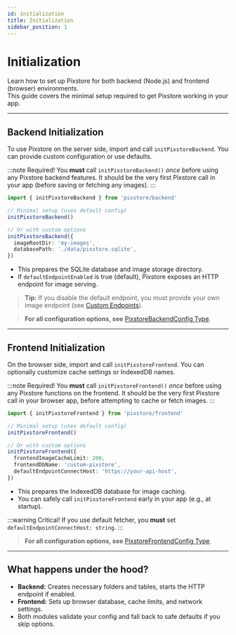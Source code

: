 ```yaml
---
id: initialization
title: Initialization
sidebar_position: 1
---
```


# Initialization

Learn how to set up Pixstore for both backend (Node.js) and frontend (browser) environments.  
This guide covers the minimal setup required to get Pixstore working in your app.

---

## Backend Initialization

To use Pixstore on the server side, import and call `initPixstoreBackend`.
You can provide custom configuration or use defaults.

:::note Required!
You **must** call `initPixstoreBackend()` _once_ before using any Pixstore backend features.
It should be the very first Pixstore call in your app (before saving or fetching any images).
:::

```ts
import { initPixstoreBackend } from 'pixstore/backend'

// Minimal setup (uses default config)
initPixstoreBackend()

// Or with custom options
initPixstoreBackend({
  imageRootDir: 'my-images',
  databasePath: './data/pixstore.sqlite',
})
```

- This prepares the SQLite database and image storage directory.
- If `defaultEndpointEnabled` is true (default), Pixstore exposes an HTTP endpoint for image serving.

> **Tip:**
> If you disable the default endpoint, you must provide your own image endpoint (see [Custom Endpoints](./custom-endpoint)).

> **For all configuration options, see** [PixstoreBackendConfig Type](../api-reference/types#pixstorebackendconfig).

---

## Frontend Initialization

On the browser side, import and call `initPixstoreFrontend`.
You can optionally customize cache settings or IndexedDB names.

:::note Required!
You **must** call `initPixstoreFrontend()` _once_ before using any Pixstore functions on the frontend.
It should be the very first Pixstore call in your browser app, before attempting to cache or fetch images.
:::

```ts
import { initPixstoreFrontend } from 'pixstore/frontend'

// Minimal setup (uses default config)
initPixstoreFrontend()

// Or with custom options
initPixstoreFrontend({
  frontendImageCacheLimit: 200,
  frontendDbName: 'custom-pixstore',
  defaultEndpointConnectHost: 'https://your-api-host',
})
```

- This prepares the IndexedDB database for image caching.
- You can safely call `initPixstoreFrontend` early in your app (e.g., at startup).

:::warning Critical!
If you use default fetcher, you **must** set `defaultEndpointConnectHost: string`.
:::

> **For all configuration options, see** [PixstoreFrontendConfig Type](../api-reference/types#pixstorefrontendconfig).

---

## What happens under the hood?

- **Backend:** Creates necessary folders and tables, starts the HTTP endpoint if enabled.
- **Frontend:** Sets up browser database, cache limits, and network settings.
- Both modules validate your config and fall back to safe defaults if you skip options.
